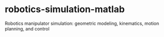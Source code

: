 # robotics-simulation-matlab
Robotics manipulator simulation: geometric modeling, kinematics, motion planning, and control
